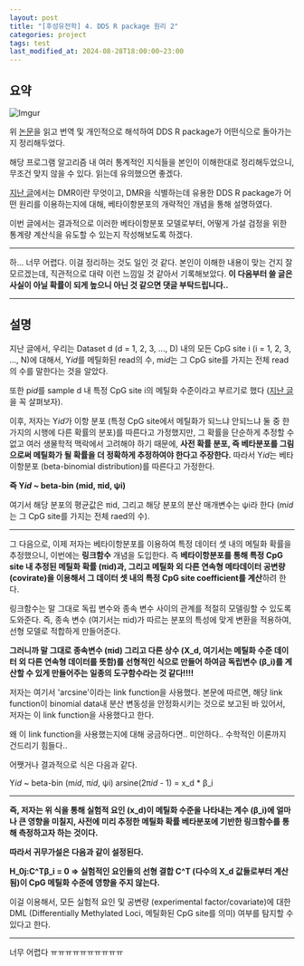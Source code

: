 ```yaml
---
layout: post
title: "[후성유전학] 4. DDS R package 원리 2"
categories: project
tags: test
last_modified_at: 2024-08-28T18:00:00~23:00
---  
```



## 요약  

![Imgur](https://imgur.com/ovyL9LK.jpg)  

위 [논문](https://academic.oup.com/bioinformatics/article/32/10/1446/1743267)을 읽고 번역 및 개인적으로 해석하여 DDS R package가 어떤식으로 돌아가는지 정리해두었다.  

해당 프로그램 알고리즘 내 여러 통계적인 지식들을 본인이 이해한대로 정리해두었으니, 무조건 맞지 않을 수 있다. 읽는데 유의했으면 좋겠다.  
 
[지난 글](https://rlagksqls17.github.io/project/2024/08/11/methylation_cancer3-copy.html)에서는 DMR이란 무엇이고, DMR을 식별하는데 유용한 DDS R package가 어떤 원리를 이용하는지에 대해, 베타이항분포의 개략적인 개념을 통해 설명하였다. 

이번 글에서는 결과적으로 이러한 베타이항분포 모델로부터, 어떻게 가설 검정을 위한 통계량 계산식을 유도할 수 있는지 작성해보도록 하겠다.  

---  

하... 너무 어렵다. 이걸 정리하는 것도 일인 것 같다. 본인이 이해한 내용이 맞는 건지 잘 모르겠는데, 직관적으로 대략 이런 느낌일 것 같아서 기록해보았다. **이 다음부터 쓸 글은 사실이 아닐 확률이 되게 높으니 아닌 것 같으면 댓글 부탁드립니다..**   

---

## 설명

지난 글에서, 우리는 Dataset d (d = 1, 2, 3, ..., D) 내의 모든 CpG site i (i = 1, 2, 3, ..., N)에 대해서, Y*id*를 메틸화된 read의 수, m*id*는 그 CpG site를 가지는 전체 read의 수를 말한다는 것을 알았다.   

또한 p*id*를 sample d 내 특정 CpG site i의 메틸화 수준이라고 부르기로 했다 ([지난 글](https://rlagksqls17.github.io/project/2024/08/11/methylation_cancer3-copy.html)을 꼭 살펴보자).  

이후, 저자는 Y*id*가 이항 분포 (특정 CpG site에서 메틸화가 되느냐 안되느냐 둘 중 한가지의 시행에 다른 확률의 분포)를 따른다고 가정했지만, 그 확률을 단순하게 추정할 수 없고 여러 생물학적 맥락에서 고려해야 하기 때문에, **사전 확률 분포, 즉 베타분포를 그림으로써 메틸화가 될 확률을 더 정확하게 추정하여야 한다고 주장한다.** 따라서 Y*id*는 베타이항분포 (beta-binomial distribution)를 따른다고 가정한다.    

**즉 Y*id* ~ beta-bin (mid, πid, ψi)**  

여기서 해당 분포의 평균값은 πid, 그리고 해당 분포의 분산 매개변수는 ψi라 한다 (m*id*는 그 CpG site를 가지는 전체 raed의 수).

---  

그 다음으로, 이제 저자는 베타이항분포를 이용하여 특정 데이터 셋 내의 메틸화 확률을 추정했으니, 이번에는 **링크함수** 개념을 도입한다. 즉 **베타이항분포를 통해 특정 CpG site 내 추정된 메틸화 확률 (πid)과, 그리고 메틸화 외 다른 연속형 메타데이터 공변량 (covirate)을 이용해서 그 데이터 셋 내의 특정 CpG site coefficient를 계산**하려 한다.

링크함수는 말 그대로 독립 변수와 종속 변수 사이의 관계를 적절히 모델링할 수 있도록 도와준다. 즉, 종속 변수 (여기서는 πid)가 따르는 분포의 특성에 맞게 변환을 적용하여, 선형 모델로 적합하게 만들어준다.   

**그러니까 말 그대로 종속변수 (πid) 그리고 다른 상수 (X_d, 여기서는 메틸화 수준 데이터 외 다른 연속형 데이터를 뜻함)를 선형적인 식으로 만들어 하여금 독립변수 (β_i)를 계산할 수 있게 만들어주는 일종의 도구함수라는 것 같다!!!!**  

저자는 여기서 'arcsine'이라는 link function을 사용했다. 본문에 따르면, 해당 link function이 binomial data내 분산 변동성을 안정화시키는 것으로 보고된 바 있어서, 저자는 이 link function을 사용했다고 한다.  

왜 이 link function을 사용했는지에 대해 궁금하다면.. 미안하다.. 수학적인 이론까지 건드리기 힘들다..  

어쨋거나 결과적으로 식은 다음과 같다.  

Y*id* ~ beta-bin (m*id*, π*id*, ψi)
arsine(2π*id* - 1) = x_d * β_i  

---  

**즉, 저자는 위 식을 통해 실험적 요인 (x_d)이 메틸화 수준을 나타내는 계수 (β_i)에 얼마나 큰 영향을 미칠지, 사전에 미리 추정한 메틸화 확률 베타분포에 기반한 링크함수를 통해 측정하고자 하는 것이다.**  

**따라서 귀무가설은 다음과 같이 설정된다.**  

**H_0j:C^Tβ_i = 0 => 실험적인 요인들의 선형 결합 C^T (다수의 X_d 값들로부터 계산됨)이 CpG 메틸화 수준에 영향을 주지 않는다.**  

이걸 이용해서, 모든 실험적 요인 및 공변량 (experimental factor/covariate)에 대한 DML (Differentially Methylated Loci, 메틸화된 CpG site를 의미) 여부를 탐지할 수 있다고 한다.  

---  

너무 어렵다 ㅠㅠㅠㅠㅠㅠㅠㅠㅠㅠ